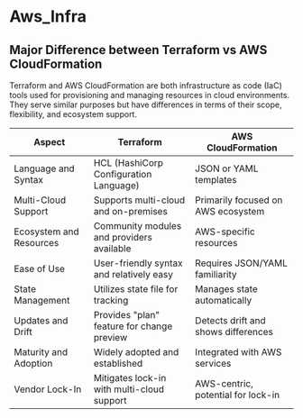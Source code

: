 # Aws_Infra

## Major Difference between Terraform vs AWS CloudFormation
<p>Terraform and AWS CloudFormation are both infrastructure as code (IaC) tools used for provisioning and managing resources in cloud environments. They serve similar purposes but have differences in terms of their scope, flexibility, and ecosystem support.</p>


| Aspect                   | Terraform                                  | AWS CloudFormation                        |
|--------------------------|--------------------------------------------|-------------------------------------------|
| Language and Syntax      | HCL (HashiCorp Configuration Language)     | JSON or YAML templates                    |
| Multi-Cloud Support      | Supports multi-cloud and on-premises       | Primarily focused on AWS ecosystem        |
| Ecosystem and Resources  | Community modules and providers available  | AWS-specific resources                    |
| Ease of Use              | User-friendly syntax and relatively easy   | Requires JSON/YAML familiarity            |
| State Management         | Utilizes state file for tracking           | Manages state automatically               |
| Updates and Drift        | Provides "plan" feature for change preview | Detects drift and shows differences       |
| Maturity and Adoption    | Widely adopted and established             | Integrated with AWS services              |
| Vendor Lock-In           | Mitigates lock-in with multi-cloud support | AWS-centric, potential for lock-in        |



